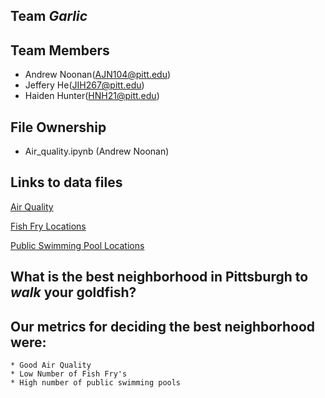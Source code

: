 ## Team *Garlic*
## Team Members
* Andrew Noonan(AJN104@pitt.edu)
* Jeffery He(JIH267@pitt.edu)
* Haiden Hunter(HNH21@pitt.edu)
## File Ownership
* Air_quality.ipynb (Andrew Noonan)

## Links to data files
[Air Quality](https://data.wprdc.org/dataset/allegheny-county-air-quality/resource/4ab1e23f-3262-4bd3-adbf-f72f0119108b)

[Fish Fry Locations](https://data.wprdc.org/dataset/pittsburgh-fish-fry-map/resource/511a29f6-3217-4f61-a9ba-b3b5b35ab5fb)

[Public Swimming Pool Locations](https://data.wprdc.org/dataset/allegheny-county-public-swimming-pool-hot-tub-and-spa-inspections)

## What is the best neighborhood in Pittsburgh to *walk* your goldfish?
## Our metrics for deciding the best neighborhood were:
	* Good Air Quality
	* Low Number of Fish Fry's
	* High number of public swimming pools
	
